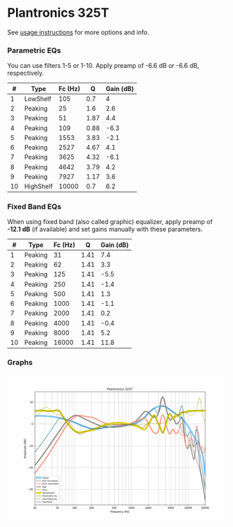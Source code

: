 # Plantronics 325T
See [usage instructions](https://github.com/jaakkopasanen/AutoEq#usage) for more options and info.

### Parametric EQs
You can use filters 1-5 or 1-10. Apply preamp of -6.6 dB or -6.6 dB, respectively.

|   # | Type      |   Fc (Hz) |    Q |   Gain (dB) |
|-----|-----------|-----------|------|-------------|
|   1 | LowShelf  |       105 | 0.7  |         4   |
|   2 | Peaking   |        25 | 1.6  |         2.6 |
|   3 | Peaking   |        51 | 1.87 |         4.4 |
|   4 | Peaking   |       109 | 0.88 |        -6.3 |
|   5 | Peaking   |      1553 | 3.83 |        -2.1 |
|   6 | Peaking   |      2527 | 4.67 |         4.1 |
|   7 | Peaking   |      3625 | 4.32 |        -6.1 |
|   8 | Peaking   |      4642 | 3.79 |         4.2 |
|   9 | Peaking   |      7927 | 1.17 |         3.6 |
|  10 | HighShelf |     10000 | 0.7  |         6.2 |

### Fixed Band EQs
When using fixed band (also called graphic) equalizer, apply preamp of **-12.1 dB** (if available) and set gains manually with these parameters.

|   # | Type    |   Fc (Hz) |    Q |   Gain (dB) |
|-----|---------|-----------|------|-------------|
|   1 | Peaking |        31 | 1.41 |         7.4 |
|   2 | Peaking |        62 | 1.41 |         3.3 |
|   3 | Peaking |       125 | 1.41 |        -5.5 |
|   4 | Peaking |       250 | 1.41 |        -1.4 |
|   5 | Peaking |       500 | 1.41 |         1.3 |
|   6 | Peaking |      1000 | 1.41 |        -1.1 |
|   7 | Peaking |      2000 | 1.41 |         0.2 |
|   8 | Peaking |      4000 | 1.41 |        -0.4 |
|   9 | Peaking |      8000 | 1.41 |         5.2 |
|  10 | Peaking |     16000 | 1.41 |        11.8 |

### Graphs
![](./Plantronics%20325T.png)
